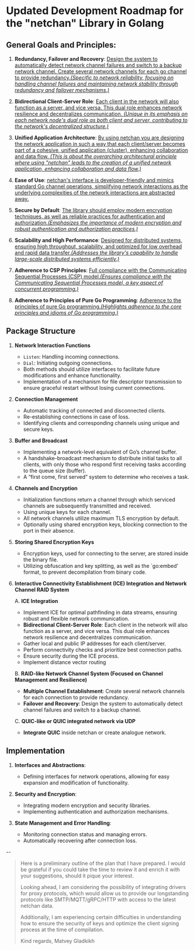 # Updated Development Roadmap for the "netchan" Library in Golang

## General Goals and Principles:
1. **Redundancy, Failover and Recovery**: [Design the system to automatically detect network channel failures and switch to a backup network channel. Create several network channels for each go channel to provide redundancy.*(Specific to network reliability, focusing on handling channel failures and maintaining network stability through redundancy and failover mechanisms.)*](/wiki/RedundancyFailoverandRecovery.md)

2. **Bidirectional Client-Server Role**: [Each client in the network will also function as a server, and vice versa. This dual role enhances network resilience and decentralizes communication. *(Unique in its emphasis on each network node's dual role as both client and server, contributing to the network's decentralized structure.)*](/wiki/BidirectionalClient-ServerRole.md)

3. **Unified Application Architecture**: [By using netchan you are designing the network application in such a way that each client/server becomes part of a cohesive, unified application (cluster), enhancing collaboration and data flow. *(This is about the overarching architectural principle where using "netchan" leads to the creation of a unified network application, enhancing collaboration and data flow.)*](/wiki/UnifiedApplicationArchitecture.md)

4. **Ease of Use**: [netchan's interface is developer-friendly and mimics standard Go channel operations, simplifying network interactions  as the underlying complexities of the network interactions are abstracted away.](/wiki/EaseofUse.md)

5. **Secure by Default**: [The library should employ modern encryption techniques, as well as reliable practices for authentication and authorization.*(Emphasizes the importance of modern encryption and robust authentication and authorization practices.)*](/wiki/SecurebyDefault.md)

6. **Scalability and High Performance**: [Designed for distributed systems, ensuring high throughput, scalability, and optimized for low overhead and rapid data transfer.*(Addresses the library's capability to handle large-scale distributed systems efficiently.)*](/wiki/ScalabilityandHighPerformance.md)

7. **Adherence to CSP Principles**: [Full compliance with the Communicating Sequential Processes (CSP) model.*(Ensures compliance with the Communicating Sequential Processes model, a key aspect of concurrent programming.)*](/wiki/AdherencetoCSPPrinciples.md)

8. **Adherence to Principles of Pure Go Programming**: [Adherence to the principles of pure Go programming.*(Highlights adherence to the core principles and idioms of Go programming.)*](/wiki/PrinciplesofPureGoProgramming.md)


## Package Structure
1. **Network Interaction Functions**
   - `Listen`: Handling incoming connections.
   - `Dial`: Initiating outgoing connections.
   - Both methods should utilize interfaces to facilitate future modifications and enhance functionality.
   - Implementation of a mechanism for file descriptor transmission to ensure graceful restart without losing current connections.

2. **Connection Management**
   - Automatic tracking of connected and disconnected clients.
   - Re-establishing connections in case of loss.
   - Identifying clients and corresponding channels using unique and secure keys.

3. **Buffer and Broadcast**
   - Implementing a network-level equivalent of Go’s channel buffer.
   - A handshake-broadcast mechanism to distribute initial tasks to all clients, with only those who respond first receiving tasks according to the queue size (buffer).
   - A “first come, first served” system to determine who receives a task.

4. **Channels and Encryption**
   - Initialization functions return a channel through which serviced channels are subsequently transmitted and received.
   - Using unique keys for each channel.
   - All network channels utilize maximum TLS encryption by default.
   - Optionally using shared encryption keys, blocking connection to the port in their absence.

5. **Storing Shared Encryption Keys**
   - Encryption keys, used for connecting to the server, are stored inside the binary file.
   - Utilizing obfuscation and key splitting, as well as the `go:embed’ format, to prevent decompilation from binary code.

6. **Interactive Connectivity Establishment (ICE) Integration and Network Channel RAID System**

   A. **ICE Integration**
      - Implement ICE for optimal pathfinding in data streams, ensuring robust and flexible network communication.
      - **Bidirectional Client-Server Role**: Each client in the network will also function as a server, and vice versa. This dual role enhances network resilience and decentralizes communication.
      - Gather local and public IP addresses for each client/server.
      - Perform connectivity checks and prioritize best connection paths.
      - Ensure security during the ICE process.
      - Implement distance vector routing

   B. **RAID-like Network Channel System (Focused on Channel Management and Resilience)**
      - **Multiple Channel Establishment**: Create several network channels for each connection to provide redundancy.
      - **Failover and Recovery**: Design the system to automatically detect channel failures and switch to a backup channel.

   C. **QUIC-like or QUIC integrated network via UDP**
      - **Integrate QUIC** inside netchan or create analogue network.


## Implementation
1. **Interfaces and Abstractions**: 
   - Defining interfaces for network operations, allowing for easy expansion and modification of functionality.

2. **Security and Encryption**: 
   - Integrating modern encryption and security libraries.
   - Implementing authentication and authorization mechanisms.

3. **State Management and Error Handling**: 
   - Monitoring connection status and managing errors.
   - Automatically recovering after connection loss.

--

>
> Here is a preliminary outline of the plan that I have prepared. I would be grateful if you could take the time to review it and enrich it with your suggestions, should it pique your interest.
>
> Looking ahead, I am considering the possibility of integrating drivers for proxy protocols, which would allow us to provide our longstanding protocols like SMTP/MQTT/gRPC/HTTP with access to the latest netchan data.
>
> Additionally, I am experiencing certain difficulties in understanding how to ensure the security of keys and optimize the client signing process at the time of compilation.
>
> Kind regards, 
> Matvey Gladkikh
